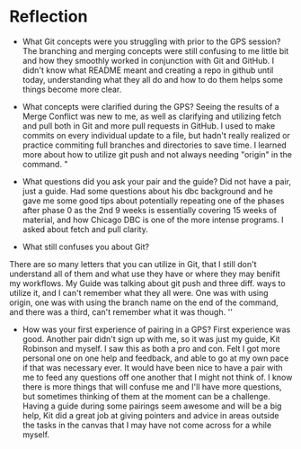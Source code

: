 # Reflection

* What Git concepts were you struggling with prior to the GPS session?
The branching and merging concepts were still confusing to me  little bit and how they smoothly worked in conjunction with Git and GitHub. I didn't know what README meant and creating a repo in github until today, understanding what they all do and how to do them helps some things become more clear. 

* What concepts were clarified during the GPS?
Seeing the results of a Merge Conflict was new to me, as well as clarifying and utilizing fetch and pull both in Git and more pull requests in GitHub. I used to make commits on every individual update to a file, but hadn't really realized or practice commiting full branches and directories to save time. I learned more about how to utilize git push and not always needing "origin" in the command. "

* What questions did you ask your pair and the guide?
Did not have a pair, just a guide. Had some questions about his dbc background and he gave me some good tips about potentially repeating one of the phases after phase 0 as the 2nd 9 weeks is essentially covering 15 weeks of material, and how Chicago DBC is one of the more intense programs. I asked about fetch and pull clarity. 

* What still confuses you about Git?

 There are so many letters that you can utilize in Git, that I still don't understand all of them and what use they have or where they may benifit my workflows. My Guide was talking about git push and three diff. ways to utilize it, and I can't remember what they all were. One was with using origin, one was with using the branch name on the end of the command, and there was a third, can't remember what it was though. 
''
* How was your first experience of pairing in a GPS?
First experience was good. Another pair didn't sign up with me, so it was just my guide, Kit Robinson and myself. I saw this as both a pro and con. Felt I got more personal one on one help and feedback, and able to go at my own pace if that was necessary ever. It would have been nice to have a pair with me to feed any questions off one another that I might not think of. I know there is more things that will confuse me and I'll have more questions, but sometimes thinking of them at the moment can be a challenge. Having a guide during some pairings seem awesome and will be a big help, Kit did a great job at giving pointers and advice in areas outside the tasks in the canvas that I may have not come across for a while myself. 